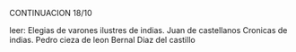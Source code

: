 CONTINUACION 18/10

leer: Elegias de varones ilustres de indias. Juan de castellanos
Cronicas de indias. Pedro cieza de leon
Bernal Diaz del castillo